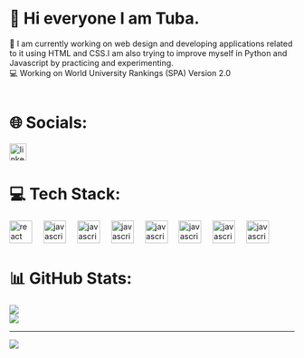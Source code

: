 # 💫 Hi everyone I am Tuba. 
🔭 I am currently working on web design and developing applications related to it using HTML and CSS.I am also trying to improve myself in Python and  Javascript by practicing and experimenting. <br>💻 Working on World University Rankings (SPA) Version 2.0 <br>
<br>

# 🌐 Socials:
<div align="start">
  <a href="https://www.linkedin.com/in/hatice-tuba-t%C3%BCrker-739a412b8/" target="_blank">
    <img src="https://img.shields.io/static/v1?message=LinkedIn&logo=linkedin&label=&color=0077B5&logoColor=white&labelColor=&style=flat" height="30" alt="linkedin logo"  />
  </a>
  
</div>


  <a href="https://sevro49.github.io/My-Portfolio/public/index.html" target="_blank">
  </a>

# 💻 Tech Stack:
<div align="start">
  <img src="https://cdn.simpleicons.org/react/61DAFB" height="40" alt="react logo"  />
  <img width="12" />
  <img src="https://cdn.jsdelivr.net/gh/devicons/devicon/icons/javascript/javascript-original.svg" height="40" alt="javascript logo"  />
  <img width="12" />
  <img src="https://www.citypng.com/public/uploads/preview/hd-python-logo-symbol-transparent-png-735811696257415dbkifcuokn.png" height="40" alt="javascript logo"  />
  <img width="12" />
  <img src="https://www.mustafayemural.com/wp-content/uploads/2020/09/Cover_C_1.png" height="40" alt="javascript logo"  />
  <img width="12" />
  <img src="https://www.mustafayemural.com/wp-content/uploads/2020/09/Cover_C_1.png" height="40" alt="javascript logo"  />
  <img width="12" />
  <img src="https://upload.wikimedia.org/wikipedia/commons/thumb/1/18/ISO_C%2B%2B_Logo.svg/640px-ISO_C%2B%2B_Logo.svg.png" height="40" alt="javascript logo"  />
  <img width="12" />
  <img src="https://miro.medium.com/v2/resize:fit:594/1*ymVNbsdd7KxHXHC4-LP7kw.png" height="40" alt="javascript logo"  />
  <img width="12" />
  <img src="https://encrypted-tbn0.gstatic.com/images?q=tbn:ANd9GcRWg9aD7P9oC3LDGwYWLQ8wQ-oc-8EEtZ471w&s" height="40" alt="javascript logo"  />
  <img width="12" />
  
  
</div>

# 📊 GitHub Stats:
![](https://github-readme-stats.vercel.app/api?username=thrturker1&theme=monokai&hide_border=false&include_all_commits=false&count_private=false)<br/>
![](https://github-readme-streak-stats.herokuapp.com/?user=thrturker1&theme=monokai&hide_border=false)<br/>


---
[![](https://visitcount.itsvg.in/api?id=thrturker1&icon=0&color=2)](https://visitcount.itsvg.in)

<!-- Proudly created with GPRM ( https://gprm.itsvg.in ) -->
